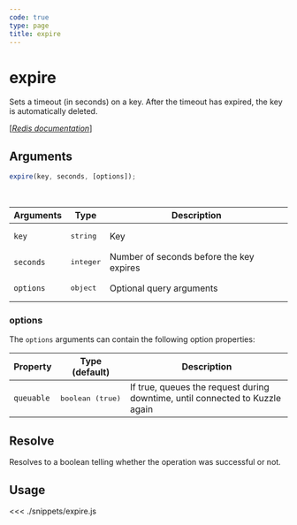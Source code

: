 ```yaml
---
code: true
type: page
title: expire
---
```


# expire

Sets a timeout (in seconds) on a key. After the timeout has expired, the key is automatically deleted.

[[_Redis documentation_]](https://redis.io/commands/expire)

## Arguments

```js
expire(key, seconds, [options]);
```

<br/>

| Arguments | Type               | Description                              |
| --------- | ------------------ | ---------------------------------------- |
| `key`     | <pre>string</pre>  | Key                                      |
| `seconds` | <pre>integer</pre> | Number of seconds before the key expires |
| `options` | <pre>object</pre>  | Optional query arguments                 |

### options

The `options` arguments can contain the following option properties:

| Property   | Type (default)            | Description                                                                  |
| ---------- | ------------------------- | ---------------------------------------------------------------------------- |
| `queuable` | <pre>boolean (true)</pre> | If true, queues the request during downtime, until connected to Kuzzle again |

## Resolve

Resolves to a boolean telling whether the operation was successful or not.

## Usage

<<< ./snippets/expire.js
